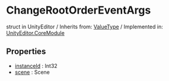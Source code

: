 # ChangeRootOrderEventArgs
struct in UnityEditor
 / Inherits from: <a href="https://docs.unity3d.com/6000.0/Documentation/ScriptReference/ValueType.html" target="_blank">ValueType</a> / Implemented in: <a href="https://docs.unity3d.com/6000.0/Documentation/ScriptReference/UnityEditor.CoreModule.html" target="_blank">UnityEditor.CoreModule</a>
## Properties
- <a href="https://docs.unity3d.com/6000.0/Documentation/ScriptReference/ChangeRootOrderEventArgs-instanceId.html" target="_blank">instanceId</a> : Int32
- <a href="https://docs.unity3d.com/6000.0/Documentation/ScriptReference/ChangeRootOrderEventArgs-scene.html" target="_blank">scene</a> : Scene
